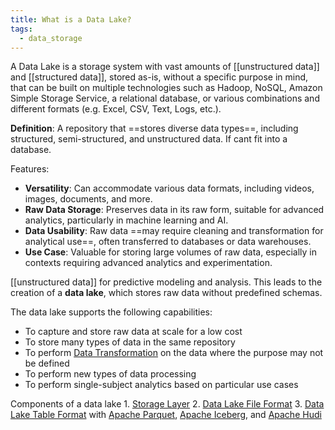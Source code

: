 ```yaml
---
title: What is a Data Lake?
tags:
  - data_storage
---
```

A Data Lake is a storage system with vast amounts of [[unstructured data]] and [[structured data]], stored as-is, without a specific purpose in mind, that can be built on multiple technologies such as Hadoop, NoSQL, Amazon Simple Storage Service, a relational database, or various combinations and different formats (e.g. Excel, CSV, Text, Logs, etc.).

**Definition**: A repository that ==stores diverse data types==, including structured, semi-structured, and unstructured data. If cant fit into a database.

Features:
- **Versatility**: Can accommodate various data formats, including videos, images, documents, and more.
- **Raw Data Storage**: Preserves data in its raw form, suitable for advanced analytics, particularly in machine learning and AI.
- **Data Usability**: Raw data ==may require cleaning and transformation for analytical use==, often transferred to databases or data warehouses.
- **Use Case**: Valuable for storing large volumes of raw data, especially in contexts requiring advanced analytics and experimentation.

[[unstructured data]] for predictive modeling and analysis. This leads to the creation of a **data lake**, which stores raw data without predefined schemas. 

The data lake supports the following capabilities:
-   To capture and store raw data at scale for a low cost
-   To store many types of data in the same repository
-   To perform [Data Transformation](Data%20Transformation.md) on the data where the purpose may not be defined
-   To perform new types of data processing
-   To perform single-subject analytics based on particular use cases

Components of a data lake
		1. [Storage Layer](term/storage%20layer%20object%20store.md)
		2. [Data Lake File Format](term/data%20lake%20file%20format.md)
		3. [Data Lake Table Format](term/data%20lake%20table%20format.md) with [Apache Parquet](term/apache%20parquet.md), [Apache Iceberg](term/apache%20iceberg.md), and [Apache Hudi](term/apache%20hudi.md)